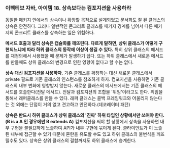###  이펙티브 자바, 아이템 18. 상속보다는 컴포지션을 사용하라

동일한 패키지 안에서의 상속이나 확장할 목적으로 설계되었고 문서화도 잘 된 클래스의 상속은 안전하다.
그러나 일반적인 콘크리트 클래스를 패키지 경계를 넘어서 다른 패키지의 콘크리트 클래스를 상속하는 일은 위험하다.

**메서드 호출과 달리 상속은 캡슐화를 깨뜨린다. 다르게 말하면, 상위 클래스가 어떻게 구현되느냐에 따라 하위 클래스의 동작에 이상이 생길 수 있다.**
특히 상위 클래스의 메서드를 재정의해서 사용했을 때 문제가 발생하기 쉽다.
또는 하위 클래스에서 새로운 메서드를 만들때도 상위 클래스의 변경으로 인한 영향이 없다고 할 수는 없다.

**상속 대신 컴포지션을 사용하자.**
기존 클래스를 확장하는 대신 새로운 클래스에서 private 필드로 기존 클래스의 인스턴스를 참조하게 하자. 컴포지션을 사용하면 기존 클래스의 내부 변화에 영향받지 않는다.
새로운 클래스의 메서드에서는 기존 클래스의 메서드를 호출한다(전달 메서드). 전달과 컴포지션의 조합을 '위임'이라고도 한다.
위임을 통해서 래퍼클래스를 만들 수 있다. 래퍼 클래스는 콜백 프레임워크와 어울리지 않는다는 것 외에는 단점이 거의 없고 견고하고 안전하다.(데코레이터 패턴)

**상속은 반드시 하위 클래스가 상위 클래스의 '진짜' 하위 타입인 상황에서만 쓰여야 한다. (B is a A 인 경우에만 B extends A)**
컴포지션을 써야 할 상황에서 상속을 사용하면 내부 구현을 불필요하게 노출하여 API가 내부 구현에 묶이게 된다. 클라이언트가 이 노출된 내부에 접근할 수 있기 때문에 혼란을 유도할 수도 있고 하위 클래스의 불변식을 깨뜨릴수도 있다.
상속은 상위 클래스의 결함까지도 하위 클래스에 승계한다.



